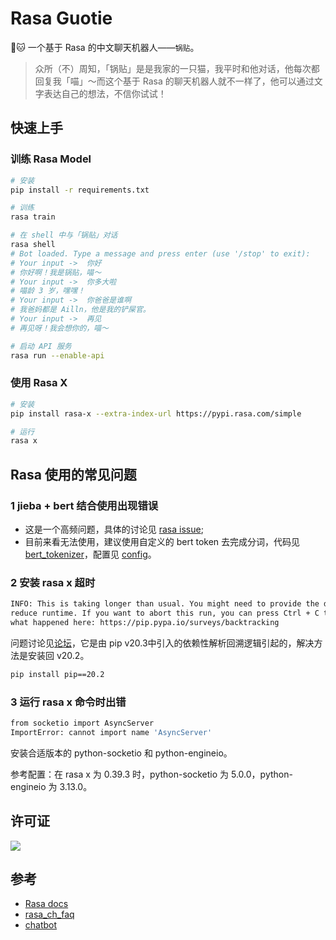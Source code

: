 # Rasa Guotie

🤖️🐱 一个基于 Rasa 的中文聊天机器人——`锅贴`。

> 众所（不）周知，「锅贴」是是我家的一只猫，我平时和他对话，他每次都回复我「喵」～而这个基于 Rasa 的聊天机器人就不一样了，他可以通过文字表达自己的想法，不信你试试！

## 快速上手

### 训练 Rasa Model

```bash
# 安装
pip install -r requirements.txt

# 训练
rasa train

# 在 shell 中与「锅贴」对话
rasa shell
# Bot loaded. Type a message and press enter (use '/stop' to exit): 
# Your input ->  你好                     
# 你好啊！我是锅贴，喵～
# Your input ->  你多大啦
# 喵龄 3 岁，嘿嘿！
# Your input ->  你爸爸是谁啊
# 我爸妈都是 Ailln，他是我的铲屎官。
# Your input ->  再见
# 再见呀！我会想你的，喵～

# 启动 API 服务
rasa run --enable-api
```

### 使用 Rasa X

```bash
# 安装
pip install rasa-x --extra-index-url https://pypi.rasa.com/simple

# 运行
rasa x
```

## Rasa 使用的常见问题

### 1 jieba + bert 结合使用出现错误

- 这是一个高频问题，具体的讨论见 [rasa issue](https://github.com/RasaHQ/rasa/issues/8381);
- 目前来看无法使用，建议使用自定义的 bert token 去完成分词，代码见 [bert_tokenizer](./components/bert_tokenizer.py)，配置见 [config](config.yml)。

### 2 安装 rasa x 超时

```bash
INFO: This is taking longer than usual. You might need to provide the dependency resolver with stricter constraints to \
reduce runtime. If you want to abort this run, you can press Ctrl + C to do so. To improve how pip performs, tell us \
what happened here: https://pip.pypa.io/surveys/backtracking
```

问题讨论见[论坛](https://forum.rasa.com/t/pip-is-taking-longer-than-usual/39263)，它是由 pip v20.3中引入的依赖性解析回溯逻辑引起的，解决方法是安装回 v20.2。

```bash
pip install pip==20.2
```

### 3 运行 rasa x 命令时出错

```bash
from socketio import AsyncServer
ImportError: cannot import name 'AsyncServer'
```

安装合适版本的 python-socketio 和 python-engineio。

参考配置：在 rasa x 为 0.39.3 时，python-socketio 为 5.0.0，python-engineio 为 3.13.0。

## 许可证

[![](https://award.dovolopor.com?lt=License&rt=MIT&rbc=green)](./LICENSE)

## 参考

- [Rasa docs](https://rasa.com/docs/)
- [rasa_ch_faq](https://github.com/Dustyposa/rasa_ch_faq)
- [chatbot](https://github.com/Ailln/chatbot)
